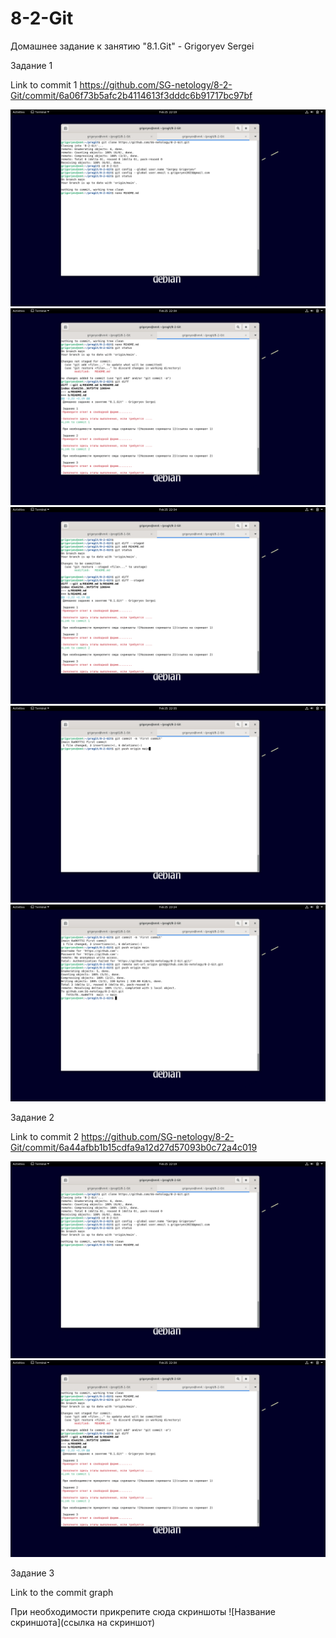 # 8-2-Git
Домашнее задание к занятию "8.1.Git" - Grigoryev Sergei

Задание 1

Link to commit 1 https://github.com/SG-netology/8-2-Git/commit/6a06f73b5afc2b4114613f3dddc6b91717bc97bf

![1-1](https://github.com/SG-netology/8-2-Git/blob/main/1-1.png)
![1-2](https://github.com/SG-netology/8-2-Git/blob/main/1-2.png)
![1-3](https://github.com/SG-netology/8-2-Git/blob/main/1-3.png)
![1-4](https://github.com/SG-netology/8-2-Git/blob/main/1-4.png)
![1-5](https://github.com/SG-netology/8-2-Git/blob/main/1-5.png)

Задание 2

Link to commit 2 https://github.com/SG-netology/8-2-Git/commit/6a44afbb1b15cdfa9a12d27d57093b0c72a4c019

![2-1](https://github.com/SG-netology/8-2-Git/blob/main/1-1.png)
![2-2](https://github.com/SG-netology/8-2-Git/blob/main/1-2.png)

Задание 3

Link to the commit graph

При необходимости прикрепитe сюда скриншоты ![Название скриншота](ссылка на скриншот)
